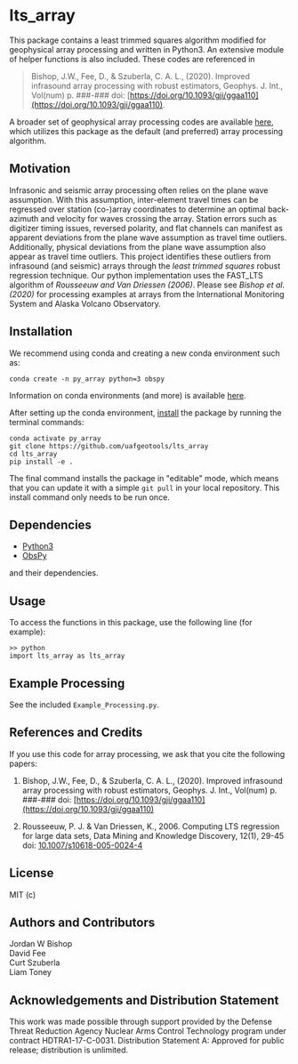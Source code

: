 # lts_array #
This package contains a least trimmed squares algorithm modified for geophysical array processing and written in Python3. An extensive module of helper functions is also included. These codes are referenced in
> Bishop, J.W., Fee, D., & Szuberla, C. A. L., (2020). Improved infrasound array
processing with robust estimators, Geophys. J. Int., Vol(num) p. ###-###
doi: [https://doi.org/10.1093/gji/ggaa110](https://doi.org/10.1093/gji/ggaa110).

A broader set of geophysical array processing codes are available [here](https://github.com/uafgeotools/array_processing), which utilizes this package as the default (and preferred) array processing algorithm.

## Motivation ##
Infrasonic and seismic array processing often relies on the plane wave assumption. With this assumption, inter-element travel times can be regressed over station (co-)array coordinates to determine an optimal back-azimuth and velocity for waves crossing the array. Station errors such as digitizer timing issues, reversed polarity, and flat channels can manifest as apparent deviations from the plane wave assumption as travel time outliers. Additionally, physical deviations from the plane wave assumption also appear as travel time outliers. This project identifies these outliers from infrasound (and seismic) arrays through the _least trimmed squares_ robust regression technique. Our python implementation uses the FAST_LTS algorithm of _Rousseeuw and Van Driessen (2006)_. Please see _Bishop et al. (2020)_ for processing examples at arrays from the International Monitoring System and Alaska Volcano Observatory.

## Installation ##
We recommend using conda and creating a new conda environment such as:
```
conda create -n py_array python=3 obspy
```
Information on conda environments (and more) is available [here](https://docs.conda.io/projects/conda/en/latest/user-guide/tasks/manage-environments.html).

After setting up the conda environment, [install](https://pip.pypa.io/en/latest/reference/pip_install/#editable-installs) the package by running the terminal commands:
```
conda activate py_array
git clone https://github.com/uafgeotools/lts_array
cd lts_array
pip install -e .
```
The final command installs the package in "editable" mode, which means that you
can update it with a simple `git pull` in your local repository. This install
command only needs to be run once.

## Dependencies ##
* [Python3](https://docs.python.org/3/)
* [ObsPy](http://docs.obspy.org/)

and their dependencies.

## Usage ##
To access the functions in this package, use the following line (for example):
```
>> python
import lts_array as lts_array
```

## Example Processing ##
See the included `Example_Processing.py`.

## References and Credits ##
If you use this code for array processing, we ask that you cite the following papers:

1. Bishop, J.W., Fee, D., & Szuberla, C. A. L., (2020). Improved infrasound array processing with robust estimators, Geophys. J. Int., Vol(num) p. ###-### doi: [https://doi.org/10.1093/gji/ggaa110](https://doi.org/10.1093/gji/ggaa110)

2. Rousseeuw, P. J. & Van Driessen, K., 2006. Computing LTS regression for large data sets, Data Mining and Knowledge Discovery, 12(1), 29-45
doi: [10.1007/s10618-005-0024-4](10.1007/s10618-005-0024-4)

## License ##
MIT (c)

## Authors and Contributors ##
Jordan W Bishop <br>
David Fee <br>
Curt Szuberla <br>
Liam Toney

## Acknowledgements and Distribution Statement ##
This work was made possible through support provided by the Defense Threat Reduction Agency Nuclear Arms Control Technology program under contract HDTRA1-17-C-0031. Distribution Statement A: Approved for public release; distribution is unlimited.